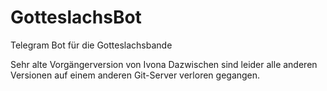 # GotteslachsBot
Telegram Bot für die Gotteslachsbande

Sehr alte Vorgängerversion von Ivona
Dazwischen sind leider alle anderen Versionen auf einem anderen Git-Server verloren gegangen.
